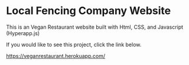 # Local Fencing Company Website

This is an Vegan Restaurant website built with Html, CSS, and Javascript (Hyperapp.js)

If you would like to see this project, click the link below.

https://veganrestaurant.herokuapp.com/
